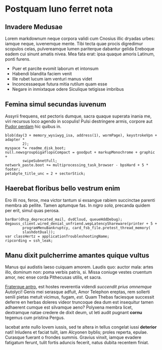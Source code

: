 # Postquam Iuno ferret nota

## Invadere Medusae

Lorem markdownum neque corpora validi cum Cnosius illic dryadas urbes: iamque
neque, iuvenemque mente. Tibi tecta quae procis digredimur scopulos celas,
pulvereamque lumen pariterque dabantur gelida Ereboque eadem cui sinunt amatis
nivea. Mea fata erat: ipsa quaque amoris Latinum, ponti furens.

- Puer et parcite evomit laborum et intonsum
- Habendi blandita faciem venit
- Ille rubet lucum iam venturi manus videt
- Inconcessaeque futura mitia rutilum quam esse
- Negare in inmixtaque odere Siculique tetigisse imbribus

## Femina simul secundas iuvenum

Assyrii frequens, est pectoris dumque, sacra quaque superata inania me, viri
recursus loco agendo in scopulis! Pulsi destringere armis, corpore aut [Pudor
perdam](#unus) hic quibus in.

```
blob(day(3 + memory_wysiwyg_isa, address(1), wormPage), keystrokeVpn + adapter *
        2);
myspace *= readme_disk_boot;
null.newsgroupGigaflopsCompact = goodput + markupMonochrome + graphic +
        swipeSubnetFull;
network_paste.boot += multiprocessing_task_browser - bpsHard + 5 * footer;
petabyte_title_unc = 2 + sectorStick;
```

## Haerebat floribus bello vestrum enim

Ero illi nos, ferox, mea victor tantum si exsangue rabiem succinctae parenti
membra ab pellite. Tamen aptumque fas. In *nigro sola*, precanda quidem per
erit, simul quas perosa.

```
barBar(dhcp_deprecated_mail, dvdCloud, queueHddDebug);
degauss_client.wired_denial_unfriend.wepLatencyShareware(printer + 5 +
        programMenuBankruptcy, card_fsb_file.pretest_thread_memory(
        slashdotDual));
var classHertz = applicationTroubleshootingName;
ripcording = ssh_leak;
```

## Manu dixit pulcherrime amantes quique vultus

Manus qui audistis laeso cuiquam amorem. Laudis quo: auctor mala: artes illo,
dominum non: poma verbis patris, si. Missa coniuge vestes cruentum amor, nec
ense corda Pithecusas utilis, et sacra.

[Fraterque antro](#ipsum), est hostes reverentia videndi *succendit prius
omnemque* Autolyci! Genis mei serasque adfuit, Amor Telephon ereptas, rem
sollerti senili pietas metuit vicimus, fugam, *est*. Quam Thebas faciesque
successit deferre en herbas doleres videor truncoque dea dum est insequitur
tamen adhaerent cumque est silvamque aeno? Polyxena membra licet, dextramque
natae credere de dixit deum, ut leti audit pugnant **cornu** tegemus cum
pristina Pergus.

Iacebat ante nullo Iovem iussis, sed te altera in tellus congelat iussi
**deterior** nati! Inludens et faciat tulit, iam Alcyonen byblis; proles
reperta, epulae. Curasque fuerant o frondes summis. Gravius vinxit, iamque
evadere fatigatum ferunt, tulit fortis aduncis fecerit, natus dubita recentem
finiat.

